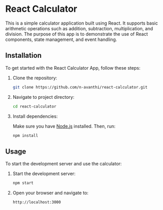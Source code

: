 # React Calculator

This is a simple calculator application built using React. It supports basic arithmetic operations such as addition, subtraction, multiplication, and division. The purpose of this app is to demonstrate the use of React components, state management, and event handling.

## Installation

To get started with the React Calculator App, follow these steps:
1. Clone the repository:

    ```bash
    git clone https://github.com/n-avanthi/react-calculator.git
    ```
2. Navigate to project directory:
   ```bash
   cd react-calculator
   ```

3. Install dependencies:
   
    Make sure you have [Node.js](https://nodejs.org/) installed. Then, run:

    ```bash
    npm install
    ```
## Usage

To start the development server and use the calculator:

1. Start the development server:

    ```bash
    npm start
    ```

2. Open your browser and navigate to:

    ```
    http://localhost:3000
    ```
